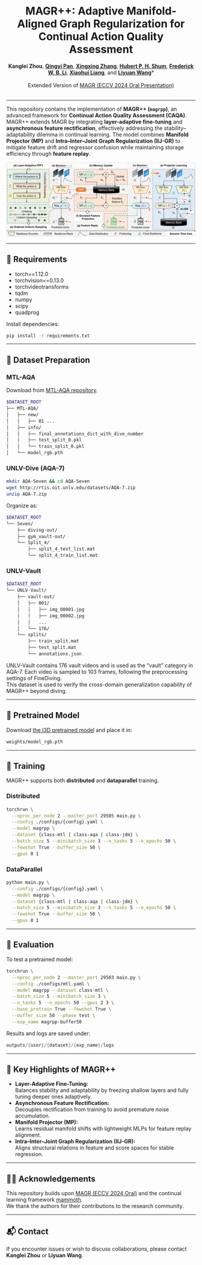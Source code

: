 <div align="center">
  <div>
    <h1>
        MAGR++: Adaptive Manifold-Aligned Graph Regularization for Continual Action Quality Assessment
    </h1>
  </div>

  <div>
    <strong>Kanglei Zhou</strong>,  
    <a href="https://scholar.google.com/citations?user=MeNSCpQAAAAJ"><strong>Qingyi Pan</strong></a>,  
    <a href="https://indussky8.github.io/"><strong>Xingxing Zhang</strong></a>,  
    <a href="http://hubertshum.com/"><strong>Hubert P. H. Shum</strong></a>,  
    <a href="https://frederickli.webspace.durham.ac.uk/"><strong>Frederick W. B. Li</strong></a>,  
    <a href="https://orcid.org/0000-0001-6351-2538"><strong>Xiaohui Liang</strong></a>,  
    and <a href="https://lywang3081.github.io/"><strong>Liyuan Wang</strong></a>*
  </div>

  <br/>
  <div>
    Extended Version of <a href='https://github.com/ZhouKanglei/MAGR_CAQA'>MAGR (ECCV 2024 Oral Presentation)</a>
  </div>
  <br/>
</div>

---

This repository contains the implementation of **MAGR++ (`magrpp`)**, an advanced framework for **Continual Action Quality Assessment (CAQA)**. MAGR++ extends MAGR by integrating **layer-adaptive fine-tuning** and **asynchronous feature rectification**, effectively addressing the stability–adaptability dilemma in continual learning. The model combines **Manifold Projector (MP)** and **Intra–Inter–Joint Graph Regularization (IIJ-GR)** to mitigate feature drift and regressor confusion while maintaining storage efficiency through **feature replay**.

![](framework.png)

---

## 🔧 Requirements

- torch==1.12.0
- torchvision==0.13.0
- torchvideotransforms
- tqdm
- numpy
- scipy
- quadprog

Install dependencies:

```bash
pip install -r requirements.txt
```

---

## 📂 Dataset Preparation

### MTL-AQA

Download from [MTL-AQA repository](https://github.com/ParitoshParmar/MTL-AQA).

```bash
$DATASET_ROOT
├── MTL-AQA/
│   ├── new/
│   │   ├── 01 ...
│   ├── info/
│   │   ├── final_annotations_dict_with_dive_number
│   │   ├── test_split_0.pkl
│   │   └── train_split_0.pkl
│   └── model_rgb.pth
```

### UNLV-Dive (AQA-7)

```bash
mkdir AQA-Seven && cd AQA-Seven
wget http://rtis.oit.unlv.edu/datasets/AQA-7.zip
unzip AQA-7.zip
```

Organize as:

```bash
$DATASET_ROOT
└── Seven/
    ├── diving-out/
    ├── gym_vault-out/
    └── Split_4/
        ├── split_4_test_list.mat
        └── split_4_train_list.mat
```

### UNLV-Vault

```bash
$DATASET_ROOT
└── UNLV-Vault/
    ├── vault-out/
    │   ├── 001/
    │   │   ├── img_00001.jpg
    │   │   ├── img_00002.jpg
    │   │   ...
    │   └── 176/
    └── splits/
        ├── train_split.mat
        ├── test_split.mat
        └── annotations.json
```

UNLV-Vault contains 176 vault videos and is used as the “vault” category in AQA-7. Each video is sampled to 103 frames, following the preprocessing settings of FineDiving.  
This dataset is used to verify the cross-domain generalization capability of MAGR++ beyond diving.

---

## 🧠 Pretrained Model

Download [the I3D pretrained model](https://github.com/hassony2/kinetics_i3d_pytorch/tree/master/model)
and place it in:

```bash
weights/model_rgb.pth
```

---

## 🚀 Training

MAGR++ supports both **distributed** and **dataparallel** training.

### Distributed

```bash
torchrun \
  --nproc_per_node 2 --master_port 29505 main.py \
  --config ./configs/{config}.yaml \
  --model magrpp \
  --dataset {class-mtl | class-aqa | class-jdm} \
  --batch_size 5 --minibatch_size 3 --n_tasks 5 --n_epochs 50 \
  --fewshot True --buffer_size 50 \
  --gpus 0 1
```

### DataParallel

```bash
python main.py \
  --config ./configs/{config}.yaml \
  --model magrpp \
  --dataset {class-mtl | class-aqa | class-jdm} \
  --batch_size 5 --minibatch_size 3 --n_tasks 5 --n_epochs 50 \
  --fewshot True --buffer_size 50 \
  --gpus 0 1
```

---

## 🧩 Evaluation

To test a pretrained model:

```bash
torchrun \
  --nproc_per_node 2 --master_port 29503 main.py \
  --config ./configs/mtl.yaml \
  --model magrpp --dataset class-mtl \
  --batch_size 5 --minibatch_size 3 \
  --n_tasks 5 --n_epochs 50 --gpus 2 3 \
  --base_pretrain True --fewshot True \
  --buffer_size 50 --phase test \
  --exp_name magrpp-buffer50
```

Results and logs are saved under:

```swift
outputs/{user}/{dataset}/{exp_name}/logs
```

---

## 🧭 Key Highlights of MAGR++

- **Layer-Adaptive Fine-Tuning:**  
  Balances stability and adaptability by freezing shallow layers and fully tuning deeper ones adaptively.
- **Asynchronous Feature Rectification:**  
  Decouples rectification from training to avoid premature noise accumulation.
- **Manifold Projector (MP):**  
  Learns residual manifold shifts with lightweight MLPs for feature replay alignment.
- **Intra–Inter–Joint Graph Regularization (IIJ-GR):**  
  Aligns structural relations in feature and score spaces for stable regression.

---

## 🧑‍💻 Acknowledgements

This repository builds upon [MAGR (ECCV 2024 Oral)](https://github.com/ZhouKanglei/MAGR_CAQA) and the continual learning framework [mammoth](https://github.com/aimagelab/mammoth).  
We thank the authors for their contributions to the research community.

---

## 📬 Contact

If you encounter issues or wish to discuss collaborations, please contact **Kanglei Zhou** or **Liyuan Wang**.
